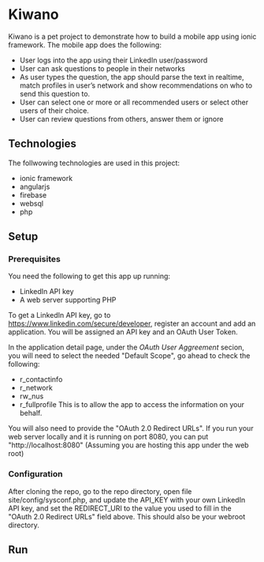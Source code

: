 # Kiwano
Kiwano is a pet project to demonstrate how to build a mobile app using ionic framework.  The mobile app does the following:
- User logs into the app using their LinkedIn user/password
- User can ask questions to people in their networks
- As user types the question, the app should parse the text in realtime, match profiles in user’s network and show recommendations on who to send this question to.
- User can select one or more or all recommended users or select other users of their choice.
- User can review questions from others, answer them or ignore

## Technologies
The follwowing technologies are used in this project:
- ionic framework
- angularjs
- firebase
- websql
- php

## Setup
### Prerequisites
You need the following to get this app up running:
- LinkedIn API key
- A web server supporting PHP

To get a LinkedIn API key, go to https://www.linkedin.com/secure/developer, register an account and add an application.  You will be assigned an API key and an OAuth User Token.

In the application detail page, under the *OAuth User Aggreement* secion, you will need to select the needed "Default Scope", go ahead to check the following:
- r_contactinfo
- r_network
- rw_nus
- r_fullprofile
This is to allow the app to access the information on your behalf.

You will also need to provide the "OAuth 2.0 Redirect URLs".  If you run your web server locally and it is running on port 8080, you can put "http://localhost:8080" (Assuming you are hosting this app under the web root)

### Configuration
After cloning the repo, go to the repo directory, open file site/config/sysconf.php, and update the API_KEY with your own LinkedIn API key, and set the REDIRECT_URI to the value you used to fill in the "OAuth 2.0 Redirect URLs" field above.  This should also be your webroot directory.

## Run
